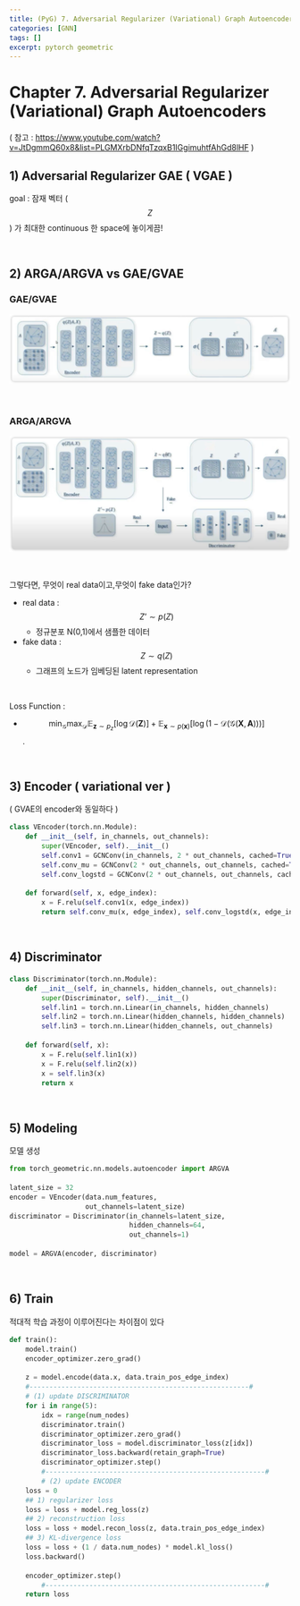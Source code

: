 ```yaml
---
title: (PyG) 7. Adversarial Regularizer (Variational) Graph Autoencoders
categories: [GNN]
tags: []
excerpt: pytorch geometric
---
```


<script src="https://cdn.mathjax.org/mathjax/latest/MathJax.js?config=TeX-AMS-MML_HTMLorMML" type="text/javascript"></script>

# Chapter 7. Adversarial Regularizer (Variational) Graph Autoencoders

( 참고 : https://www.youtube.com/watch?v=JtDgmmQ60x8&list=PLGMXrbDNfqTzqxB1IGgimuhtfAhGd8lHF )

## 1) Adversarial Regularizer GAE ( VGAE )

goal : 잠재 벡터 ($$Z$$) 가 최대한 continuous 한 space에 놓이게끔!

<br>

## 2) ARGA/ARGVA vs GAE/GVAE

### GAE/GVAE

![figure2](/assets/img/gnn/img371.png)

<br>

### ARGA/ARGVA

![figure2](/assets/img/gnn/img372.png)

<br>

그렇다면, 무엇이 real data이고,무엇이 fake data인가?

- real data : $$Z’ \sim p(Z)$$
  - 정규분포 N(0,1)에서 샘플한 데이터
- fake data : $$Z \sim q(Z)$$
  - 그래프의 노드가 임베딩된 latent representation

<br>

Loss Function :

- $$\min _{\mathcal{G}} \max _{\mathcal{D}} \mathbb{E}_{\mathbf{z} \sim p_{z}}[\log \mathcal{D}(\mathbf{Z})]+\mathbb{E}_{\mathbf{x} \sim p(\mathbf{x})}[\log (1-\mathcal{D}(\mathcal{G}(\mathbf{X}, \mathbf{A})))]$$.

<br>

## 3) Encoder ( variational ver )

( GVAE의 encoder와 동일하다 )

```python
class VEncoder(torch.nn.Module):
    def __init__(self, in_channels, out_channels):
        super(VEncoder, self).__init__()
        self.conv1 = GCNConv(in_channels, 2 * out_channels, cached=True)
        self.conv_mu = GCNConv(2 * out_channels, out_channels, cached=True)
        self.conv_logstd = GCNConv(2 * out_channels, out_channels, cached=True)

    def forward(self, x, edge_index):
        x = F.relu(self.conv1(x, edge_index))
        return self.conv_mu(x, edge_index), self.conv_logstd(x, edge_index)
```

<br>

## 4) Discriminator

```python
class Discriminator(torch.nn.Module):
    def __init__(self, in_channels, hidden_channels, out_channels):
        super(Discriminator, self).__init__()
        self.lin1 = torch.nn.Linear(in_channels, hidden_channels)
        self.lin2 = torch.nn.Linear(hidden_channels, hidden_channels)
        self.lin3 = torch.nn.Linear(hidden_channels, out_channels)

    def forward(self, x):
        x = F.relu(self.lin1(x))
        x = F.relu(self.lin2(x))
        x = self.lin3(x)
        return x
```

<br>

## 5) Modeling

모델 생성

```python
from torch_geometric.nn.models.autoencoder import ARGVA

latent_size = 32
encoder = VEncoder(data.num_features, 
                   out_channels=latent_size)
discriminator = Discriminator(in_channels=latent_size, 
                              hidden_channels=64, 
                              out_channels=1) 

model = ARGVA(encoder, discriminator)
```

<br>

## 6) Train

적대적 학습 과정이 이루어진다는 차이점이 있다

```python
def train():
    model.train()
    encoder_optimizer.zero_grad()
    
    z = model.encode(data.x, data.train_pos_edge_index)
    #-------------------------------------------------------#
    # (1) update DISCRIMINATOR
    for i in range(5):
        idx = range(num_nodes)  
        discriminator.train()
        discriminator_optimizer.zero_grad()
        discriminator_loss = model.discriminator_loss(z[idx]) 
        discriminator_loss.backward(retain_graph=True)
        discriminator_optimizer.step()
 		#-------------------------------------------------------#
		# (2) update ENCODER
    loss = 0
    ## 1) regularizer loss
    loss = loss + model.reg_loss(z)  
    ## 2) reconstruction loss
    loss = loss + model.recon_loss(z, data.train_pos_edge_index) 
    ## 3) KL-divergence loss
    loss = loss + (1 / data.num_nodes) * model.kl_loss() 
    loss.backward()

    encoder_optimizer.step()
		#-------------------------------------------------------#
    return loss
```

